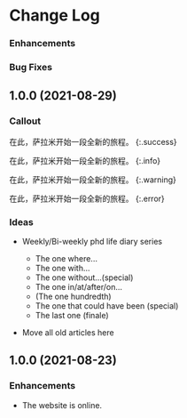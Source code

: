 # Change Log


### Enhancements

### Bug Fixes


## 1.0.0 (2021-08-29)

### Callout

 在此，萨拉米开始一段全新的旅程。
{:.success}

在此，萨拉米开始一段全新的旅程。
{:.info}

在此，萨拉米开始一段全新的旅程。
{:.warning}

在此，萨拉米开始一段全新的旅程。
{:.error}

### Ideas

- Weekly/Bi-weekly phd life diary series
  - The one where...
  - The one with...
  - The one without...(special)
  - The one in/at/after/on...
  - (The one hundredth)
  - The one that could have been (special)
  - The last one (finale)

- Move all old articles here

## 1.0.0 (2021-08-23)

### Enhancements

- The website is online.